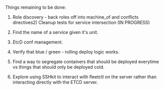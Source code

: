 Things remaining to be done:

1) Role discovery - back roles off into machine_of and conflicts directives2) Cleanup tests for service intersection (IN PROGRESS)
3) Find the name of a service given it's unit.
4) EtcD conf management.
5) Verify that blue / green - rolling deploy logic works.


6) Find a way to segregate containers that should be deployed everytime
vs things that should only be deployed cold.


7) Explore using SSHkit to interact with fleetctl on the server rather than
interacting directly with the ETCD server.
